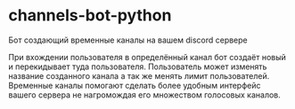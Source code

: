# channels-bot-python
Бот создающий временные каналы на вашем discord сервере

При вхождении пользователя в определённый канал бот создаёт новый и перекидывает туда пользователя. Пользователь может изменять название созданного канала а так же менять лимит пользователей.
Временные каналы помогают сделать более удобным интерфейс вашего сервера не нагромождая его множеством голосовых каналов.
